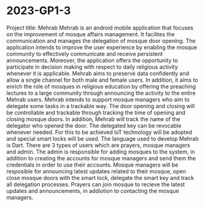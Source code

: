 # 2023-GP1-3
Project title: Mehrab
Mehrab is an android  mobile application that focuses on the improvement of mosque affairs management. It facilites 
the communication and manages the delegation of mosque door opening. The application intends to 
improve the user experience by enabling the mosque community to effectively communicate and 
receive persistent announcements. Moreover, the application offers the opportunity to participate in 
decision making with respect to daily religious activity whenever it is applicable. Mehrab aims to 
preserve data confidently and allow a single channel for both male and female users. In addition, it 
aims to enrich the role of mosques in religious education by offering the preaching lectures to a large 
community through announcing the activity to the entire Mehrab users. Mehrab intends to support mosque managers who aim to delegate some tasks in a trackable way. The door opening and closing will be controllable and trackable through tracking the time of opening and 
closing mosque doors. In addition, Mehrab will track the name of the delegator who opened the door. 
The delegated key can be revocable whenever needed. For this to be achieved IoT technology will be 
adopted and special smart locks will be used. The language used to develop Mehrab is Dart. There are 3 types of users which are prayers, mosque managers and admin. The admin is responsible for adding mosques to the system, in addition to creating the accounts for mosque managers and send them the credentials in order to use their accounts. Mosque managers will be resposible for announcing latest updates related to their mosque, open close mosque doors with the smart lock, delegate the smart key and track all delegation processes. Prayers can join mosque to recieve the latest updates and announcements, in addiotion to contacting the mosque managers.

